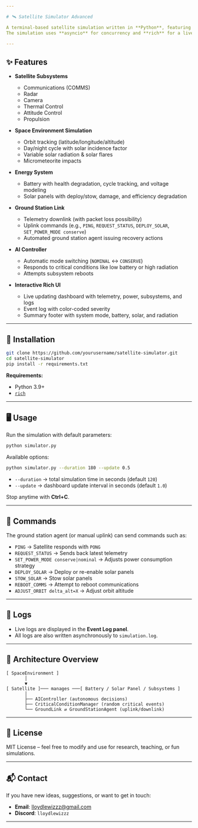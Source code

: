 ```yaml
---

# 🛰️ Satellite Simulator Advanced

A terminal-based satellite simulation written in **Python**, featuring orbital mechanics, subsystem management, telemetry, ground station interaction, and AI-assisted autonomous control.
The simulation uses **asyncio** for concurrency and **rich** for a live, interactive console dashboard.

---
```


## ✨ Features

* **Satellite Subsystems**

  * Communications (COMMS)
  * Radar
  * Camera
  * Thermal Control
  * Attitude Control
  * Propulsion

* **Space Environment Simulation**

  * Orbit tracking (latitude/longitude/altitude)
  * Day/night cycle with solar incidence factor
  * Variable solar radiation & solar flares
  * Micrometeorite impacts

* **Energy System**

  * Battery with health degradation, cycle tracking, and voltage modeling
  * Solar panels with deploy/stow, damage, and efficiency degradation

* **Ground Station Link**

  * Telemetry downlink (with packet loss possibility)
  * Uplink commands (e.g., `PING`, `REQUEST_STATUS`, `DEPLOY_SOLAR`, `SET_POWER_MODE conserve`)
  * Automated ground station agent issuing recovery actions

* **AI Controller**

  * Automatic mode switching (`NOMINAL` ↔ `CONSERVE`)
  * Responds to critical conditions like low battery or high radiation
  * Attempts subsystem reboots

* **Interactive Rich UI**

  * Live updating dashboard with telemetry, power, subsystems, and logs
  * Event log with color-coded severity
  * Summary footer with system mode, battery, solar, and radiation

---

## 🚀 Installation

```bash
git clone https://github.com/yourusername/satellite-simulator.git
cd satellite-simulator
pip install -r requirements.txt
```

**Requirements:**

* Python 3.9+
* [`rich`](https://github.com/Textualize/rich)

---

## 🖥️ Usage

Run the simulation with default parameters:

```bash
python simulator.py
```

Available options:

```bash
python simulator.py --duration 180 --update 0.5
```

* `--duration` → total simulation time in seconds (default `120`)
* `--update` → dashboard update interval in seconds (default `1.0`)

Stop anytime with **Ctrl+C**.

---

## 📡 Commands

The ground station agent (or manual uplink) can send commands such as:

* `PING` → Satellite responds with `PONG`
* `REQUEST_STATUS` → Sends back latest telemetry
* `SET_POWER_MODE conserve|nominal` → Adjusts power consumption strategy
* `DEPLOY_SOLAR` → Deploy or re-enable solar panels
* `STOW_SOLAR` → Stow solar panels
* `REBOOT_COMMS` → Attempt to reboot communications
* `ADJUST_ORBIT delta_alt=X` → Adjust orbit altitude

---

## 📂 Logs

* Live logs are displayed in the **Event Log panel**.
* All logs are also written asynchronously to `simulation.log`.

---

## 🧠 Architecture Overview

```
[ SpaceEnvironment ] 
       │
       ▼
[ Satellite ]─── manages ───[ Battery / Solar Panel / Subsystems ]
       │
       ├── AIController (autonomous decisions)
       ├── CriticalConditionManager (random critical events)
       └── GroundLink ⇄ GroundStationAgent (uplink/downlink)
```

---

## 📝 License

MIT License – feel free to modify and use for research, teaching, or fun simulations.

---
## 📬 Contact

If you have new ideas, suggestions, or want to get in touch:

* **Email**: [lloydlewizzz@gmail.com](mailto:lloydlewizzz@gmail.com)
* **Discord**: `lloydlewizzz` 

---
